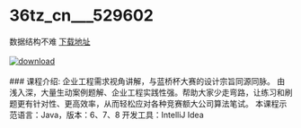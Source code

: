 # 36tz_cn___529602
数据结构不难
[下载地址](http://www.36tz.cn/article/529602 "下载地址")
<br/></br>[![download](http://36tz.cn/muke_img/2019_12_1-35.png "下载地址")](http://www.36tz.cn/article/529602 "下载地址")
<br/></br>### 课程介绍:
企业工程需求视角讲解，与蓝桥杯大赛的设计宗旨同源同脉。
由浅入深，大量生动案例题解、企业工程实践性强。帮助大家少走弯路，让练习和刷题更有针对性、更高效率，从而轻松应对各种竞赛额大公司算法笔试。
本课程示范语言：Java，版本：6、7、8
开发工具：IntelliJ Idea


